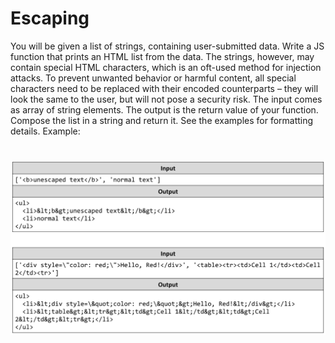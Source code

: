 # Escaping
You will be given a list of strings, containing user-submitted data. Write a JS function that prints an HTML list from
the data. The strings, however, may contain special HTML characters, which is an oft-used method for injection
attacks. To prevent unwanted behavior or harmful content, all special characters need to be replaced with their
encoded counterparts – they will look the same to the user, but will not pose a security risk.
The input comes as array of string elements.
The output is the return value of your function. Compose the list in a string and return it. 
See the examples for formatting details.
Example:

# ![Examples](example.png)



